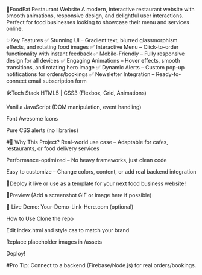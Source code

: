 🍕FoodEat Restaurant Website
A modern, interactive restaurant website with smooth animations, responsive design, and delightful user interactions. Perfect for food businesses looking to showcase their menu and services online.

✨Key Features
✅ Stunning UI – Gradient text, blurred glassmorphism effects, and rotating food images
✅ Interactive Menu – Click-to-order functionality with instant feedback
✅ Mobile-Friendly – Fully responsive design for all devices
✅ Engaging Animations – Hover effects, smooth transitions, and rotating hero image
✅ Dynamic Alerts – Custom pop-up notifications for orders/bookings
✅ Newsletter Integration – Ready-to-connect email subscription form

🛠️Tech Stack
HTML5 | CSS3 (Flexbox, Grid, Animations)

Vanilla JavaScript (DOM manipulation, event handling)

Font Awesome Icons

Pure CSS alerts (no libraries)

#🎯 Why This Project?
Real-world use case – Adaptable for cafes, restaurants, or food delivery services

Performance-optimized – No heavy frameworks, just clean code

Easy to customize – Change colors, content, or add real backend integration

🚀Deploy it live or use as a template for your next food business website!

📸Preview
(Add a screenshot GIF or image here if possible)

🔗 Live Demo: Your-Demo-Link-Here.com (optional)

How to Use
Clone the repo

Edit index.html and style.css to match your brand

Replace placeholder images in /assets

Deploy!

#Pro Tip: Connect to a backend (Firebase/Node.js) for real orders/bookings.

